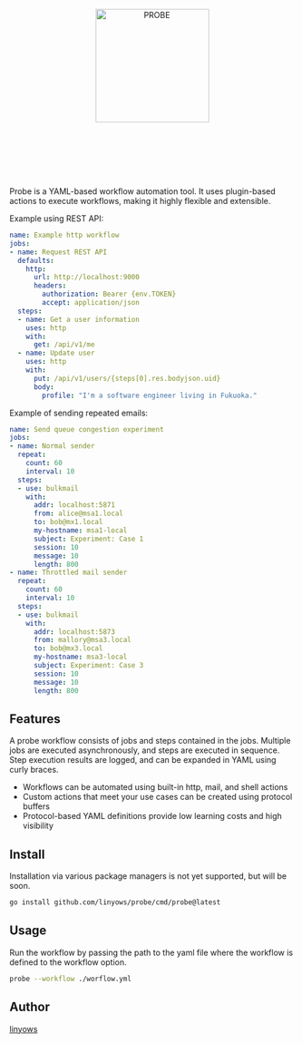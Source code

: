 <br><br><br><br><br><p align="center">
  <img alt="PROBE" src="https://github.com/linyows/probe/blob/main/misc/probe.svg" width="200">
</p><br><br><br><br><br>

Probe is a YAML-based workflow automation tool. It uses plugin-based actions to execute workflows, making it highly flexible and extensible.

Example using REST API:

```yaml
name: Example http workflow
jobs:
- name: Request REST API
  defaults:
    http:
      url: http://localhost:9000
      headers:
        authorization: Bearer {env.TOKEN}
        accept: application/json
  steps:
  - name: Get a user information
    uses: http
    with:
      get: /api/v1/me
  - name: Update user
    uses: http
    with:
      put: /api/v1/users/{steps[0].res.bodyjson.uid}
      body:
        profile: "I'm a software engineer living in Fukuoka."
```

Example of sending repeated emails:

```yaml
name: Send queue congestion experiment
jobs:
- name: Normal sender
  repeat:
    count: 60
    interval: 10
  steps:
  - use: bulkmail
    with:
      addr: localhost:5871
      from: alice@msa1.local
      to: bob@mx1.local
      my-hostname: msa1-local
      subject: Experiment: Case 1
      session: 10
      message: 10
      length: 800
- name: Throttled mail sender
  repeat:
    count: 60
    interval: 10
  steps:
  - use: bulkmail
    with:
      addr: localhost:5873
      from: mallory@msa3.local
      to: bob@mx3.local
      my-hostname: msa3-local
      subject: Experiment: Case 3
      session: 10
      message: 10
      length: 800
```

Features
--

A probe workflow consists of jobs and steps contained in the jobs. Multiple jobs are executed asynchronously, and steps are executed in sequence. Step execution results are logged, and can be expanded in YAML using curly braces.

- Workflows can be automated using built-in http, mail, and shell actions
- Custom actions that meet your use cases can be created using protocol buffers
- Protocol-based YAML definitions provide low learning costs and high visibility

Install
--

Installation via various package managers is not yet supported, but will be soon.

```sh
go install github.com/linyows/probe/cmd/probe@latest
```

Usage
--

Run the workflow by passing the path to the yaml file where the workflow is defined to the workflow option.

```sh
probe --workflow ./worflow.yml
```

Author
--

[linyows](https://github.com/linyows)
